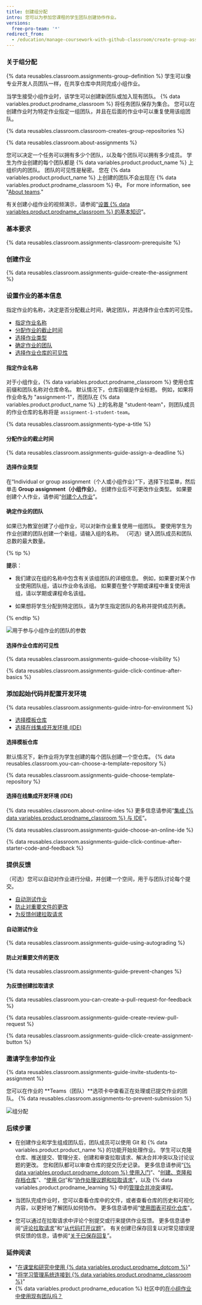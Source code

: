 ```yaml
---
title: 创建组分配
intro: 您可以为参加您课程的学生团队创建协作作业。
versions:
  free-pro-team: '*'
redirect_from:
  - /education/manage-coursework-with-github-classroom/create-group-assignments
---
```


### 关于组分配

{% data reusables.classroom.assignments-group-definition %} 学生可以像专业开发人员团队一样，在共享仓库中共同完成小组作业。

当学生接受小组作业时，该学生可以创建新团队或加入现有团队。 {% data variables.product.prodname_classroom %} 将任务团队保存为集合。 您可以在创建作业时为特定作业指定一组团队，并且在后面的作业中可以重复使用该组团队。

{% data reusables.classroom.classroom-creates-group-repositories %}

{% data reusables.classroom.about-assignments %}

您可以决定一个任务可以拥有多少个团队，以及每个团队可以拥有多少成员。 学生为作业创建的每个团队都是 {% data variables.product.product_name %} 上组织内的团队。 团队的可见性是秘密。 您在 {% data variables.product.product_name %} 上创建的团队不会出现在 {% data variables.product.prodname_classroom %} 中。 For more information, see "[About teams](/organizations/organizing-members-into-teams/about-teams)."

有关创建小组作业的视频演示，请参阅“[设置 {% data variables.product.prodname_classroom %} 的基本知识](/education/manage-coursework-with-github-classroom/basics-of-setting-up-github-classroom)”。

### 基本要求

{% data reusables.classroom.assignments-classroom-prerequisite %}

### 创建作业

{% data reusables.classroom.assignments-guide-create-the-assignment %}

### 设置作业的基本信息

指定作业的名称，决定是否分配截止时间，确定团队，并选择作业仓库的可见性。

- [指定作业名称](#naming-an-assignment)
- [分配作业的截止时间](#assigning-a-deadline-for-an-assignment)
- [选择作业类型](#choosing-an-assignment-type)
- [确定作业的团队](#defining-teams-for-an-assignment)
- [选择作业仓库的可见性](#choosing-a-visibility-for-assignment-repositories)

#### 指定作业名称

对于小组作业，{% data variables.product.prodname_classroom %} 使用仓库前缀和团队名称对仓库命名。 默认情况下，仓库前缀是作业标题。 例如，如果将作业命名为 "assignment-1"，而团队在 {% data variables.product.product_name %} 上的名称是 "student-team"，则团队成员的作业仓库的名称将是 `assignment-1-student-team`。

{% data reusables.classroom.assignments-type-a-title %}

#### 分配作业的截止时间

{% data reusables.classroom.assignments-guide-assign-a-deadline %}

#### 选择作业类型

在“Individual or group assignment（个人或小组作业）”下，选择下拉菜单，然后单击 **Group assignment（小组作业）**。 创建作业后不可更改作业类型。 如果要创建个人作业，请参阅“[创建个人作业](/education/manage-coursework-with-github-classroom/create-an-individual-assignment)”。

#### 确定作业的团队

如果已为教室创建了小组作业，可以对新作业重复使用一组团队。 要使用学生为作业创建的团队创建一个新组，请输入组的名称。 （可选）键入团队成员和团队总数的最大数量。

{% tip %}

**提示**：

- 我们建议在组的名称中包含有关该组团队的详细信息。 例如，如果要对某个作业使用团队组，请以作业命名该组。 如果要在整个学期或课程中重复使用该组，请以学期或课程命名该组。

- 如果想将学生分配到特定团队，请为学生指定团队的名称并提供成员列表。

{% endtip %}

![用于参与小组作业的团队的参数](/assets/images/help/classroom/assignments-define-teams.png)

#### 选择作业仓库的可见性

{% data reusables.classroom.assignments-guide-choose-visibility %}

{% data reusables.classroom.assignments-guide-click-continue-after-basics %}

### 添加起始代码并配置开发环境

{% data reusables.classroom.assignments-guide-intro-for-environment %}

- [选择模板仓库](#choosing-a-template-repository)
- [选择在线集成开发环境 (IDE)](#choosing-an-online-integrated-development-environment-ide)

#### 选择模板仓库

默认情况下，新作业将为学生创建的每个团队创建一个空仓库。 {% data reusables.classroom.you-can-choose-a-template-repository %}

{% data reusables.classroom.assignments-guide-choose-template-repository %}

#### 选择在线集成开发环境 (IDE)

{% data reusables.classroom.about-online-ides %} 更多信息请参阅“[集成 {% data variables.product.prodname_classroom %} 与 IDE](/education/manage-coursework-with-github-classroom/integrate-github-classroom-with-an-ide)”。

{% data reusables.classroom.assignments-guide-choose-an-online-ide %}

{% data reusables.classroom.assignments-guide-click-continue-after-starter-code-and-feedback %}

### 提供反馈

（可选）您可以自动对作业进行分级，并创建一个空间，用于与团队讨论每个提交。

- [自动测试作业](#testing-assignments-automatically)
- [防止对重要文件的更改](#preventing-changes-to-important-files)
- [为反馈创建拉取请求](#creating-a-pull-request-for-feedback)

#### 自动测试作业

{% data reusables.classroom.assignments-guide-using-autograding %}

#### 防止对重要文件的更改

{% data reusables.classroom.assignments-guide-prevent-changes %}

#### 为反馈创建拉取请求

{% data reusables.classroom.you-can-create-a-pull-request-for-feedback %}

{% data reusables.classroom.assignments-guide-create-review-pull-request %}

{% data reusables.classroom.assignments-guide-click-create-assignment-button %}

### 邀请学生参加作业

{% data reusables.classroom.assignments-guide-invite-students-to-assignment %}

您可以在作业的 **Teams（团队）**选项卡中查看正在处理或已提交作业的团队。 {% data reusables.classroom.assignments-to-prevent-submission %}

<div class="procedural-image-wrapper">
  <img alt="组分配" class="procedural-image-wrapper" src="/assets/images/help/classroom/assignment-group-hero.png">
</div>

### 后续步骤

- 在创建作业和学生组成团队后，团队成员可以使用 Git 和 {% data variables.product.product_name %} 的功能开始处理作业。 学生可以克隆仓库、推送提交、管理分支、创建和审查拉取请求、解决合并冲突以及讨论议题的更改。 您和团队都可以审查仓库的提交历史记录。 更多信息请参阅“[{% data variables.product.prodname_dotcom %} 使用入门](/github/getting-started-with-github)”、“[创建、克隆和存档仓库](/github/creating-cloning-and-archiving-repositories)”、“[使用 Git](/github/getting-started-with-github/using-git)”和“[协作处理议题和拉取请求](/github/collaborating-with-issues-and-pull-requests)”，以及 {% data variables.product.prodname_learning %} 中的[管理合并冲突](https://lab.github.com/githubtraining/managing-merge-conflicts)课程。

- 当团队完成作业时，您可以查看仓库中的文件，或者查看仓库的历史和可视化内容，以更好地了解团队如何协作。 更多信息请参阅“[使用图表可视化仓库](/github/visualizing-repository-data-with-graphs)”。

- 您可以通过在拉取请求中评论个别提交或行来提供作业反馈。 更多信息请参阅“[评论拉取请求](/github/collaborating-with-issues-and-pull-requests/commenting-on-a-pull-request)”和“[从代码打开议题](/github/managing-your-work-on-github/opening-an-issue-from-code)”。 有关创建已保存回复以对常见错误提供反馈的信息，请参阅“[关于已保存回复](/github/writing-on-github/about-saved-replies)”。

### 延伸阅读

- "[在课堂和研究中使用 {% data variables.product.prodname_dotcom %}](/education/explore-the-benefits-of-teaching-and-learning-with-github-education/use-github-in-your-classroom-and-research)"
- "[将学习管理系统连接到 {% data variables.product.prodname_classroom %}](/education/manage-coursework-with-github-classroom/connect-a-learning-management-system-to-github-classroom)"
- {% data variables.product.prodname_education %} 社区中的[在小组作业中使用现有团队吗？](https://education.github.community/t/using-existing-teams-in-group-assignments/6999)
